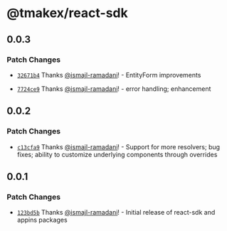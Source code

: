 # @tmakex/react-sdk

## 0.0.3

### Patch Changes

- [`32671b4`](https://github.com/dart-tech/tmx/commit/32671b45d26953ef8357560e419c4726cb2f0585) Thanks [@ismajl-ramadani](https://github.com/ismajl-ramadani)! - EntityForm improvements

- [`7724ce9`](https://github.com/dart-tech/tmx/commit/7724ce9cd05f282fa924c7dd6ad60e13b6370263) Thanks [@ismajl-ramadani](https://github.com/ismajl-ramadani)! - error handling; enhancement

## 0.0.2

### Patch Changes

- [`c13cfa9`](https://github.com/dart-tech/tmx/commit/c13cfa941b85c55eea8b974d223f0851e2187548) Thanks [@ismajl-ramadani](https://github.com/ismajl-ramadani)! - Support for more resolvers; bug fixes; ability to customize underlying components through overrides

## 0.0.1

### Patch Changes

- [`123bd5b`](https://github.com/dart-tech/tmx/commit/123bd5b08313cfdc99e834ba62e78d3979b3b59b) Thanks [@ismajl-ramadani](https://github.com/ismajl-ramadani)! - Initial release of react-sdk and appins packages
